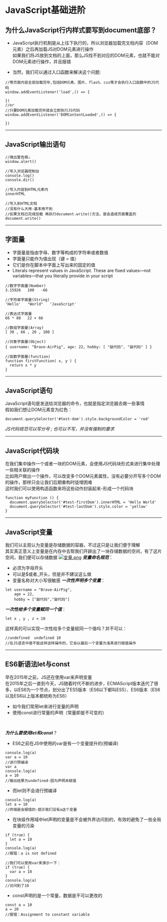 # JavaScript基础进阶
## 为什么JavaScript行内样式要写到document底部？
- JavaScript执行机制是从上往下执行的，所以浏览器加载完文档内容（DOM元素）之后再加载JS对DOM元素进行操作
<br/>如果我们将JS放到文档的上面，那么JS找不到对应的DOM元素，也就不能对DOM元素进行操作，并且报错

- 当然，我们可以通过入口函数来解决这个问题:
```JS
//等页面内容全部加载完毕,包括DOM元素、图片、flash、css等才会执行入口函数中的JS代码
window.addEventListener('load',() => {

})
//or
//只要DOM元素加载完毕就会立即执行JS代码
window.addEventListener('DOMContentLoaded',() => {

})
```
--- 
## JavaScript输出语句
```JS
//弹出警告框⚠
window.alert()

//写入浏览器控制台
console.log()
console.dir()

//写入内容到HTML元素内
innerHTML

//写入到HTML文档
//没有什么大用-基本用不到
//如果文档已完成加载 再执行document.write()方法，是会造成页面覆盖的
document.write()
```
--- 
## 字面量
- 字面量是指由字母、数字等构成的字符串或者数值
- 字面量只能作为值出现（键 = 值）
- 它们是你在脚本中字面上写出来的固定的值
- Literals represent values in JavaScript. These are fixed values—not variables—that you literally provide in your script
```JS
//数字字面量(Number)
3.15926   100   -66

//字符串字面量(String)
'Hello'   "World"   'JavaScript'

//表达式字面量
66 * 88   22 + 66

//数组字面量(Array)
[ 30 , 66 , 20 , 100 ]

//对象字面量(Object)
{ username: "Brave-AirPig", age: 22, hobby: [ "敲代码", "敲代码" ] }

//函数字面量(function)
function firstFunction( x, y ) {
  return x * y
}
```
--- 
## JavaScript语句
JavaScript语句是发送给浏览器的命令，也就是指定浏览器去做一些事情<br/>
假如我们想让DOM元素变为红色：
```JS
document.querySelector('#test-dom').style.backgroundColor = 'red'
```
_JS代码规范可以写分号 ; 也可以不写，并没有强制的要求_
___
## JavaScript代码块
在我们集中操作一个或者一块的DOM元素，会使用JS代码块形式来进行集中处理一些相关联的操作<br/>
比如用户做出一个操作，可以改变多个DOM元素属性，没有必要分开写多个DOM的操作，那样只会让我们后期重构时徒增困难
<br/>
这时我们可以使用构造函数来将这些动作封装起来-形成一个代码块

```JS
function myFunction () {
  document.querySelector('#test-firstDom').innerHTML = 'Hello World'
  document.querySelector('#test-lastDom').style.color = 'yellow'
}
```
___
## JavaScript变量
我们可以主观认为变量是存储数据的容器，不过这只是让我们便于理解<br/>
其实真正意义上变量是在内存中去帮我们开辟出了一块存储数据的空间，有了这片空间，我们便可以存储数据
[![变量.png](https://s1.ax1x.com/2022/05/19/Ob2ZdA.png)](https://imgtu.com/i/Ob2ZdA)
***变量命名规范***：
- 必须为字母开头
- 可以是$或者_开头，但是并不建议这么做
- 变量名称对大小写很敏感
***一次性声明多个变量***：
```JS
let username = "Brave-AirPig",
    age = 22,
    hobby = ["敲代码","敲代码"]
```
***一次性给多个变量赋同一个值***：
```JS
let x , y , z = 10
```
这样真的可以实现一次性给多个变量赋同一个值吗？并不可以：
```JS
//undefined  undefined 10
//在JS语言中是不能这样这样操作的，它会以最后一个变量为准来进行赋值操作
```
___
## ES6新语法let与const
早在2015年之前，JS还在使用var来声明变量
<br/>
在2015年之后一直到今天，JS随着时代不断的进步，ECMAScript版本迭代了很多，以ES6为一个节点，划分出了ES5版本（ES6以下都叫ES5）、ES6版本（ES6以及ES6以上版本都统称为ES6）

- 如今我们常用let来进行变量的声明
- 使用const进行常量的声明（常量即是不可变的）
<br/>

***为什么要使用let和const***？
- ES6之前在JS中使用的var是有一个变量提升的(预编译)
```JS
console.log(a)
var a = 10
//进行预编译
var a
console.log(a)
a = 10
//输出结果为undefined-因为声明未赋值
```
- 而let则不会进行预编译
```JS
console.log(a)
let a = 10
//终端是会报错的-提示我们没有a这个变量
```
- 在块级作用域中let声明的变量是不会被外界访问到的，有效的避免了一些全局变量的污染
```JS
if (true) {
  let a = 10
}
console.log(a)
//报错：a is not defined

//我们可以使用var来演示一下：
if (true) {
  var a = 10
}
console.log(a)
//访问到了10
```
- const声明的是一个常量，数据是不可以更改的
```JS
const a = 10
a = 20
//报错：Assignment to constant variable
```




